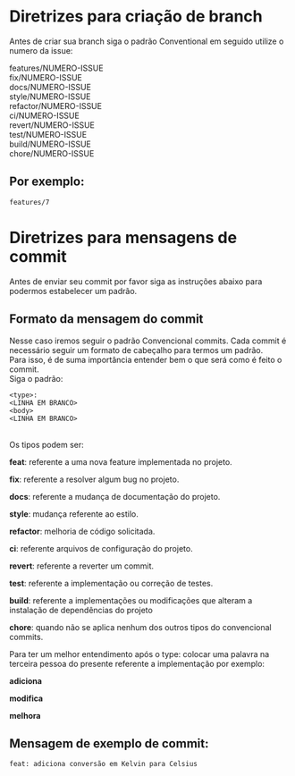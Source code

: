 # Diretrizes para criação de branch

Antes de criar sua branch siga o padrão Conventional em seguido utilize o numero da issue:

features/NUMERO-ISSUE <br />
fix/NUMERO-ISSUE <br />
docs/NUMERO-ISSUE <br />
style/NUMERO-ISSUE <br />
refactor/NUMERO-ISSUE <br />
ci/NUMERO-ISSUE <br />
revert/NUMERO-ISSUE <br />
test/NUMERO-ISSUE <br />
build/NUMERO-ISSUE <br />
chore/NUMERO-ISSUE <br />

## Por exemplo:

```
features/7
```


# Diretrizes para mensagens de commit

Antes de enviar seu commit por favor siga as instruções abaixo para podermos estabelecer um padrão.

## Formato da mensagem do commit
Nesse caso iremos seguir o padrão Convencional commits.
Cada commit é necessário seguir um formato de cabeçalho para termos um padrão.  
Para isso, é de suma importância entender bem o que será como é feito o commit. 
<br/>
Siga o padrão: 

```
<type>:
<LINHA EM BRANCO>
<body>
<LINHA EM BRANCO>
```
<br/>
Os tipos podem ser:

**feat**: referente a uma nova feature implementada no projeto.

**fix**: referente a resolver algum bug no projeto.

**docs**: referente a mudança de documentação do projeto.

**style**: mudança referente ao estilo.

**refactor**: melhoria de código solicitada.

**ci**: referente arquivos de configuração do projeto.

**revert**: referente a reverter um commit.

**test**: referente a implementação ou correção de testes.

**build**: referente a implementações ou modificações que alteram a instalação de dependências do projeto

**chore**: quando não se aplica nenhum dos outros tipos do convencional commits.

Para ter um melhor entendimento após o type: colocar uma palavra na terceira pessoa do presente referente a implementação por exemplo:

**adiciona**

**modifica**

**melhora**


## Mensagem de exemplo de commit: 

```
feat: adiciona conversão em Kelvin para Celsius
```


